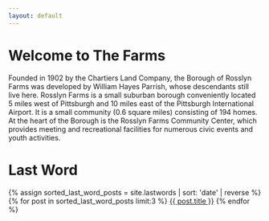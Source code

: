 ```yaml
---
layout: default
---
```


# Welcome to The Farms
Founded in 1902 by the Chartiers Land Company, the Borough of Rosslyn Farms was developed by William Hayes Parrish, whose descendants still live here.  Rosslyn Farms is a small suburban borough conveniently located 5 miles west of Pittsburgh and 10 miles east of the Pittsburgh International Airport. It is a small community (0.6 square miles) consisting of 194 homes. At the heart of the Borough is the Rosslyn Farms Community Center, which provides meeting and recreational facilities for numerous civic events and youth activities.

# Last Word

{% assign sorted_last_word_posts = site.lastwords | sort: 'date' | reverse %}
{% for post in sorted_last_word_posts limit:3 %}
  <a href="/assets/pdf/lastwords/{{ post.pdf }}" target="_blank">{{ post.title }}</a>
{% endfor %}
